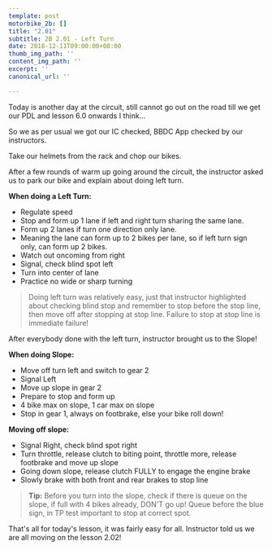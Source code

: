 ```yaml
---
template: post
motorbike_2b: []
title: "2.01"
subtitle: 2B 2.01 - Left Turn
date: 2018-12-11T09:00:00+08:00
thumb_img_path: ''
content_img_path: ''
excerpt: ''
canonical_url: ''

---
```

Today is another day at the circuit, still cannot go out on the road till we get our PDL and lesson 6.0 onwards I think...

So we as per usual we got our IC checked, BBDC App checked by our instructors.

Take our helmets from the rack and chop our bikes.

After a few rounds of warm up going around the circuit, the instructor asked us to park our bike and explain about doing left turn.

**When doing a Left Turn:**

* Regulate speed
* Stop and form up 1 lane if left and right turn sharing the same lane.
* Form up 2 lanes if turn one direction only lane.
* Meaning the lane can form up to 2 bikes per lane, so if left turn sign only, can form up 2 bikes.
* Watch out oncoming from right
* Signal, check blind spot left
* Turn into center of lane 
* Practice no wide or sharp turning

> Doing left turn was relatively easy, just that instructor highlighted about checking blind stop and remember to stop before the stop line, then move off after stopping at stop line. Failure to stop at stop line is immediate failure!

After everybody done with the left turn, instructor brought us to the Slope!

**When doing Slope:**

* Move off turn left and switch to gear 2
* Signal Left
* Move up slope in gear 2
* Prepare to stop and form up
* 4 bike max on slope, 1 car max on slope
* Stop in gear 1, always on footbrake, else your bike roll down!

**Moving off slope:**

* Signal Right, check blind spot right
* Turn throttle, release clutch to biting point, throttle more, release footbrake and move up slope
* Going down slope, release clutch FULLY to engage the engine brake
* Slowly brake with both front and rear brakes to stop line

> **Tip:** Before you turn into the slope, check if there is queue on the slope, if full with 4 bikes already, DON'T go up! Queue before the blue sign, in TP test important to stop at correct spot.

That's all for today's lesson, it was fairly easy for all. Instructor told us we are all moving on the lesson 2.02! 